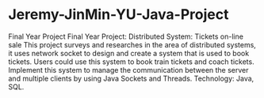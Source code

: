 # Jeremy-JinMin-YU-Java-Project
Final Year Project
Final Year Project:  Distributed System: Tickets on-line sale
This project surveys and researches in the area of distributed systems, it uses network socket to design and create a system that is used to book tickets. Users could use this system to book train tickets and coach tickets.
Implement this system to manage the communication between the server and multiple clients by using Java Sockets and Threads.
Technology: Java, SQL.
